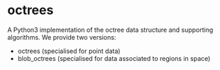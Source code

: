 octrees
=======

A Python3 implementation of the octree data structure and supporting
algorithms. We provide two versions:
 * octrees (specialised for point data)
 * blob_octrees (specialised for data associated to regions in space)
